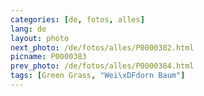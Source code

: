 ```yaml
---
categories: [de, fotos, alles]
lang: de
layout: photo
next_photo: /de/fotos/alles/P0000382.html
picname: P0000383
prev_photo: /de/fotos/alles/P0000384.html
tags: [Green Grass, "Wei\xDFdorn Baum"]
---
```

